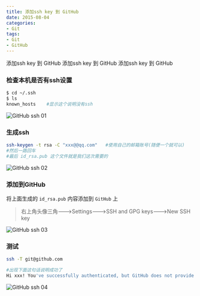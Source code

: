 ```yaml
---
title: 添加ssh key 到 GitHub
date: 2015-08-04
categories: 
- Git
tags:
- Git
- GitHub
---
```

添加ssh key 到 GitHub
添加ssh key 到 GitHub
添加ssh key 到 GitHub

<!-- more -->

### 检查本机是否有ssh设置

```bash
$ cd ~/.ssh
$ ls
known_hosts    #显示这个说明没有ssh
```

![GitHub ssh 01](/img/win/git/github_ssh_01.png "GitHub ssh 01")

### 生成ssh

```bash
ssh-keygen -t rsa -C "xxx@@qq.com"   #使用自己的邮箱账号(随便一个就可以)
#然后一路回车
#最后 id_rsa.pub 这个文件就是我们这次需要的
```

![GitHub ssh 02](/img/win/git/github_ssh_02.png "GitHub ssh 02")

### 添加到GitHub

将上面生成的 `id_rsa.pub` 内容添加到 `GitHub` 上

> 右上角头像三角--->Settings--->SSH and GPG keys--->New SSH key

![GitHub ssh 03](/img/win/git/github_ssh_03.png "GitHub ssh 03")

### 测试

```bash
ssh -T git@github.com

#出现下面这句话说明成功了
Hi xxx! You've successfully authenticated, but GitHub does not provide shell access.
```

![GitHub ssh 04](/img/win/git/github_ssh_04.png "GitHub ssh 04")

























